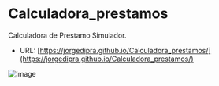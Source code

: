 # Calculadora_prestamos
Calculadora de Prestamo Simulador.

- URL: [https://jorgedipra.github.io/Calculadora_prestamos/](https://jorgedipra.github.io/Calculadora_prestamos/)
  
![image](https://github.com/jorgedipra/Calculadora_prestamos/assets/2782138/22dfb0cc-b80a-4502-bc9f-2eca59bc3c70)
